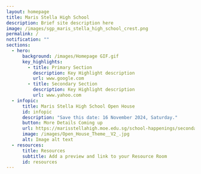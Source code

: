 ```yaml
---
layout: homepage
title: Maris Stella High School
description: Brief site description here
image: /images/sgp_maris_stella_high_school_crest.png
permalink: /
notification: ""
sections:
  - hero:
      background: /images/Homepage GIF.gif
      key_highlights:
        - title: Primary Section
          description: Key Highlight description
          url: www.google.com
        - title: Secondary Section
          description: Key Highlight description
          url: www.yahoo.com
  - infopic:
      title: Maris Stella High School Open House
      id: infopic
      description: "Save this date: 16 November 2024, Saturday."
      button: More Details Coming up
      url: https://marisstellahigh.moe.edu.sg/school-happenings/secondary/announcements/
      image: /images/Open_House_Theme__V2_.jpg
      alt: Image alt text
  - resources:
      title: Resources
      subtitle: Add a preview and link to your Resource Room
      id: resources
---
```

